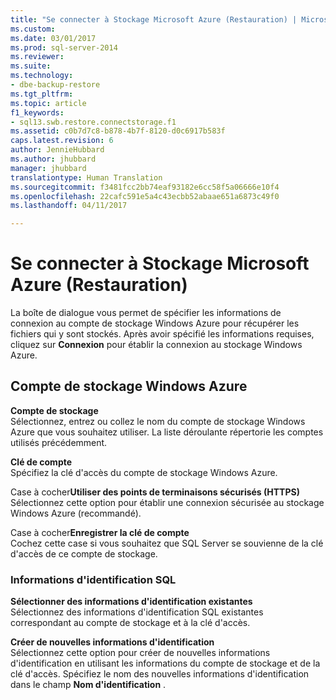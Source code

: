 ```yaml
---
title: "Se connecter à Stockage Microsoft Azure (Restauration) | Microsoft Docs"
ms.custom: 
ms.date: 03/01/2017
ms.prod: sql-server-2014
ms.reviewer: 
ms.suite: 
ms.technology:
- dbe-backup-restore
ms.tgt_pltfrm: 
ms.topic: article
f1_keywords:
- sql13.swb.restore.connectstorage.f1
ms.assetid: c0b7d7c8-b878-4b7f-8120-d0c6917b583f
caps.latest.revision: 6
author: JennieHubbard
ms.author: jhubbard
manager: jhubbard
translationtype: Human Translation
ms.sourcegitcommit: f3481fcc2bb74eaf93182e6cc58f5a06666e10f4
ms.openlocfilehash: 22cafc591e5a4c43ecbb52abaae651a6873c49f0
ms.lasthandoff: 04/11/2017

---
```

# <a name="connect-to-microsoft-azure-storage-restore"></a>Se connecter à Stockage Microsoft Azure (Restauration)
  La boîte de dialogue vous permet de spécifier les informations de connexion au compte de stockage Windows Azure pour récupérer les fichiers qui y sont stockés. Après avoir spécifié les informations requises, cliquez sur **Connexion** pour établir la connexion au stockage Windows Azure.  
  
## <a name="windows-azure-storage-account"></a>Compte de stockage Windows Azure  
 **Compte de stockage**  
 Sélectionnez, entrez ou collez le nom du compte de stockage Windows Azure que vous souhaitez utiliser. La liste déroulante répertorie les comptes utilisés précédemment.  
  
 **Clé de compte**  
 Spécifiez la clé d'accès du compte de stockage Windows Azure.  
  
 Case à cocher**Utiliser des points de terminaisons sécurisés (HTTPS)**   
 Sélectionnez cette option pour établir une connexion sécurisée au stockage Windows Azure (recommandé).  
  
 Case à cocher**Enregistrer la clé de compte**   
 Cochez cette case si vous souhaitez que SQL Server se souvienne de la clé d'accès de ce compte de stockage.  
  
### <a name="sql-credential"></a>Informations d'identification SQL  
 **Sélectionner des informations d'identification existantes**  
 Sélectionnez des informations d'identification SQL existantes correspondant au compte de stockage et à la clé d'accès.  
  
 **Créer de nouvelles informations d'identification**  
 Sélectionnez cette option pour créer de nouvelles informations d'identification en utilisant les informations du compte de stockage et de la clé d'accès. Spécifiez le nom des nouvelles informations d'identification dans le champ **Nom d'identification** .  
  
  
